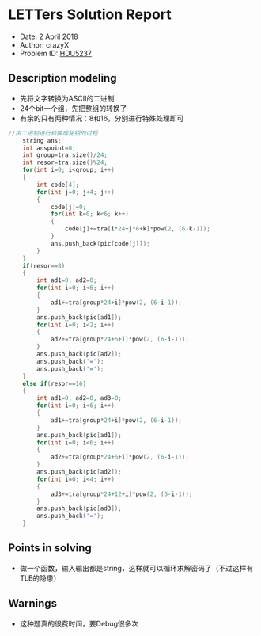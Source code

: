 # LETTers Solution Report

- Date: 2 April 2018
- Author: crazyX
- Problem ID: [HDU5237](http://acm.hdu.edu.cn/showproblem.php?pid=5237)

## Description modeling

- 先将文字转换为ASCII的二进制
- 24个bit一个组，先把整组的转换了
- 有余的只有两种情况：8和16，分别进行特殊处理即可

```c++
//由二进制进行转换成秘钥的过程
    string ans;
    int anspoint=0;
    int group=tra.size()/24;
    int resor=tra.size()%24;
    for(int i=0; i<group; i++)
    {
        int code[4];
        for(int j=0; j<4; j++)
        {
            code[j]=0;
            for(int k=0; k<6; k++)
            {
                code[j]+=tra[i*24+j*6+k]*pow(2, (6-k-1));
            }
            ans.push_back(pic[code[j]]);
        }
    }
    if(resor==8)
    {
        int ad1=0, ad2=0;
        for(int i=0; i<6; i++)
        {
            ad1+=tra[group*24+i]*pow(2, (6-i-1));
        }
        ans.push_back(pic[ad1]);
        for(int i=0; i<2; i++)
        {
            ad2+=tra[group*24+6+i]*pow(2, (6-i-1));
        }
        ans.push_back(pic[ad2]);
        ans.push_back('=');
        ans.push_back('=');
    }
    else if(resor==16)
    {
        int ad1=0, ad2=0, ad3=0;
        for(int i=0; i<6; i++)
        {
            ad1+=tra[group*24+i]*pow(2, (6-i-1));
        }
        ans.push_back(pic[ad1]);
        for(int i=0; i<6; i++)
        {
            ad2+=tra[group*24+6+i]*pow(2, (6-i-1));
        }
        ans.push_back(pic[ad2]);
        for(int i=0; i<4; i++)
        {
            ad3+=tra[group*24+12+i]*pow(2, (6-i-1));
        }
        ans.push_back(pic[ad3]);
        ans.push_back('=');
    }
```

## Points in solving

- 做一个函数，输入输出都是string，这样就可以循环求解密码了（不过这样有TLE的隐患）

## Warnings

- 这种题真的很费时间，要Debug很多次
